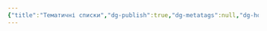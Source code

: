 ```yaml
---
{"title":"Тематичні списки","dg-publish":true,"dg-metatags":null,"dg-home":null,"permalink":"/slovnikovij-zapas/tematichni-spiski/","dgPassFrontmatter":true,"noteIcon":""}
---
```


